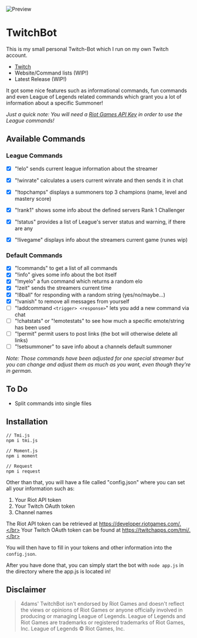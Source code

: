 ![Preview](https://d3aqoihi2n8ty8.cloudfront.net/actions/mrdestructoid/light/animated/5000/4.gif)
# TwitchBot 
This is my small personal Twitch-Bot which I run on my own Twitch account.
- [Twitch](https://twitch.tv/mr4dams)
- Website/Command lists (WIP!)
- Latest Release (WIP!)  
  
It got some nice features such as informational commands, fun commands and even League of Legends related commands which grant you a lot of information about a specific Summoner!  
  
*Just a quick note: You will need a [Riot Games API Key](https://developer.riotgames.com) in order to use the League commands!*

## Available Commands

### League Commands
- [X] "!elo" sends current league information about the streamer
- [X] "!winrate" calculates a users current winrate and then sends it in chat
- [X] "!topchamps" displays a summoners top 3 champions (name, level and mastery score)
- [X] "!rank1" shows some info about the defined servers Rank 1 Challenger
- [X] "!status" provides a list of League's server status and warning, if there are any
- [X] "!livegame" displays info about the streamers current game (runes wip)


### Default Commands
- [X] "!commands" to get a list of all commands
- [X] "!info" gives some info about the bot itself
- [X] "!myelo" a fun command which returns a random elo
- [X] "!zeit" sends the streamers current time
- [X] "!8ball" for responding with a random string (yes/no/maybe...)
- [X] "!vanish" to remove all messages from yourself
- [ ] "!addcommand `<trigger> <response>`" lets you add a new command via chat
- [ ] "!chatstats" or "!emotestats" to see how much a specific emote/string has been used
- [ ] "!permit" permit users to post links (the bot will otherwise delete all links)
- [ ] "!setsummoner" to save info about a channels default summoner

*Note: Those commands have been adjusted for one special streamer but you can change and adjust them as much as you want, even though they're in german.*

## To Do

- Split commands into single files

## Installation

```
// Tmi.js
npm i tmi.js

// Moment.js
npm i moment

// Request
npm i request
```

Other than that, you will have a file called "config.json" where you can set all your information such as:  
  
1. Your Riot API token
2. Your Twitch OAuth token
3. Channel names
  
The Riot API token can be retrieved at https://developer.riotgames.com/.</br>
Your Twitch OAuth token can be found at https://twitchapps.com/tmi/.</br>
  
You will then have to fill in your tokens and other information into the `config.json`.
  
After you have done that, you can simply start the bot with `node app.js` in the directory where the app.js is located in!

## Disclaimer

>4dams' TwitchBot isn't endorsed by Riot Games and doesn't reflect the views or opinions of Riot Games or anyone officially involved in producing or managing League of Legends. League of Legends and Riot Games are trademarks or registered trademarks of Riot Games, Inc. League of Legends © Riot Games, Inc.
